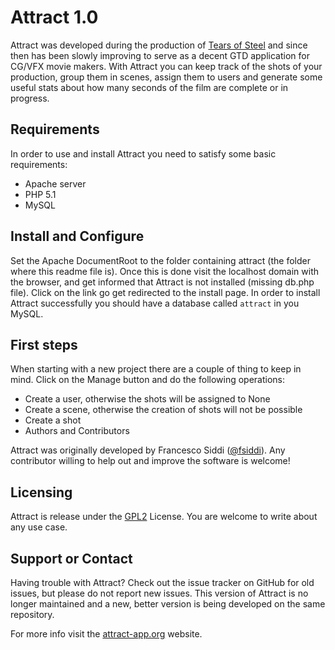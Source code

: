 # Attract 1.0
Attract was developed during the production of [Tears of Steel](http://www.tearsofsteel.org/) and since then has been slowly improving to serve as a decent GTD application for CG/VFX movie makers. With Attract you can keep track of the shots of your production, group them in scenes, assign them to users and generate some useful stats about how many seconds of the film are complete or in progress.

## Requirements
In order to use and install Attract you need to satisfy some basic requirements:

* Apache server
* PHP 5.1
* MySQL

## Install and Configure
Set the Apache DocumentRoot to the folder containing attract (the folder where this readme file is).
Once this is done visit the localhost domain with the browser, and get informed that Attract is not installed (missing db.php file). Click on the link go get redirected to the install page. In order to install Attract successfully you should have a database called `attract` in you MySQL.

## First steps
When starting with a new project there are a couple of thing to keep in mind. Click on the Manage button and do the following operations:

* Create a user, otherwise the shots will be assigned to None
* Create a scene, otherwise the creation of shots will not be possible
* Create a shot
* Authors and Contributors

Attract was originally developed by Francesco Siddi ([@fsiddi](https://github.com/fsiddi)). Any contributor willing to help out and improve the software is welcome!

## Licensing
Attract is release under the [GPL2](http://www.gnu.org/licenses/gpl-2.0.txt) License. You are welcome to write about any use case.

## Support or Contact
Having trouble with Attract? Check out the issue tracker on GitHub for old issues, but please do not report new issues. This version of Attract is no longer maintained and a new, better version is being developed on the same repository.

For more info visit the [attract-app.org](http://attract-app.org/) website.
